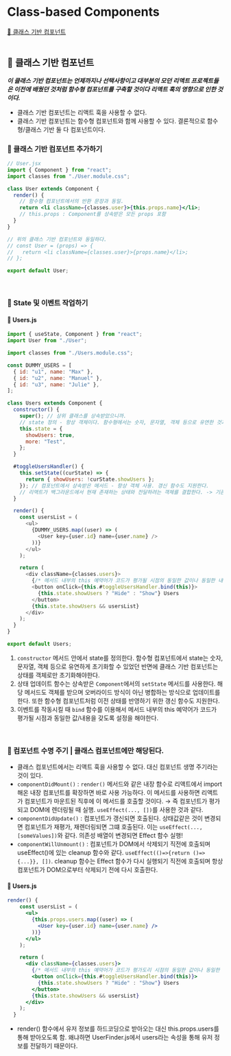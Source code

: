 # Class-based Components

[📌 클래스 기반 컴포넌트](#-클래스-기반-컴포넌트)<br>
<br>

## 📌 클래스 기반 컴포넌트

**_이 클래스 기반 컴포넌트는 언제까지나 선택사항이고 대부분의 모던 리액트 프로젝트들은 이전에 배웠던 것처럼 함수형 컴포넌트를 구축할 것이다 리액트 훅의 영향으로 인한 것이다._**

- 클래스 기반 컴포넌트는 리액트 훅을 사용할 수 없다.
- 클래스 기반 컴포넌트는 함수형 컴포넌트와 함께 사용할 수 있다. 결론적으로 함수형/클래스 기반 둘 다 컴포넌트이다.

### 📖 클래스 기반 컴포넌트 추가하기

```jsx
// User.jsx
import { Component } from "react";
import classes from "./User.module.css";

class User extends Component {
  render() {
    // 함수형 컴포넌트에서의 반환 문장과 동일.
    return <li className={classes.user}>{this.props.name}</li>;
    // this.props : Component를 상속받은 모든 props 포함
  }
}

// 위의 클래스 기반 컴포넌트와 동일하다.
// const User = (props) => {
//   return <li className={classes.user}>{props.name}</li>;
// };

export default User;
```

<br>

### 📖 State 및 이벤트 작업하기

#### 💎 Users.js

```javascript
import { useState, Component } from "react";
import User from "./User";

import classes from "./Users.module.css";

const DUMMY_USERS = [
  { id: "u1", name: "Max" },
  { id: "u2", name: "Manuel" },
  { id: "u3", name: "Julie" },
];

class Users extends Component {
  constructor() {
    super(); // 상위 클래스를 상속받았으니까.
    // state 정의 - 항상 객체이다. 함수형에서는 숫자, 문자열, 객체 등으로 유연한 것과는 다르다.
    this.state = {
      showUsers: true,
      more: "Test",
    };
  }

  #toggleUsersHandler() {
    this.setState((curState) => {
      return { showUsers: !curState.showUsers };
    }); // 컴포넌트에서 상속받은 메서드 - 항상 객체 사용. 갱신 함수도 지원한다.
    // 리액트가 백그라운드에서 현재 존재하는 상태와 전달하려는 객체를 결합한다. -> 기존 상태를 오버라이드하지 않고 병합을 하는 방식.
  }

  render() {
    const usersList = (
      <ul>
        {DUMMY_USERS.map((user) => (
          <User key={user.id} name={user.name} />
        ))}
      </ul>
    );

    return (
      <div className={classes.users}>
        {/* 메서드 내부의 this 예약어가 코드가 평가될 시점의 동일한 값이나 동일한 내용을 갖도록 bind(this)를 통해 설정. */}
        <button onClick={this.#toggleUsersHandler.bind(this)}>
          {this.state.showUsers ? "Hide" : "Show"} Users
        </button>
        {this.state.showUsers && usersList}
      </div>
    );
  }
}

export default Users;
```

1. `constructor` 메서드 안에서 state를 정의한다. 함수형 컴포넌트에서 state는 숫자, 문자열, 객체 등으로 유연하게 초기화할 수 있었던 반면에 클래스 기반 컴포넌트는 상태를 객체로만 초기화해야한다.
2. 상태 업데이트 함수는 상속받은 `Component`에서의 `setState` 메서드를 사용한다. 해당 메서드도 객체를 받으며 오버라이드 방식이 아닌 병합하는 방식으로 업데이트를 한다. 또한 함수형 컴포넌트처럼 이전 상태를 반영하기 위한 갱신 함수도 지원한다.
3. 이벤트를 작동시킬 때 `bind` 함수를 이용해서 메서드 내부의 this 예약어가 코드가 평가될 시점과 동일한 값/내용을 갖도록 설정을 해야한다.

<br>

### 📖 컴포넌트 수명 주기 | 클래스 컴포넌트에만 해당된다.

- 클래스 컴포넌트에서는 리액트 훅을 사용할 수 없다. 대신 컴포넌트 생명 주기라는 것이 있다.
- `componentDidMount()` : `render()` 메서드와 같은 내장 함수로 리액트에서 import 해온 내장 컴포넌트를 확장하면 바로 사용 가능하다. 이 메서드를 사용하면 리액트가 컴포넌트가 마운트된 직후에 이 메서드를 호출할 것이다. &rarr; 즉 컴포넌트가 평가되고 DOM에 렌더링될 때 실행. `useEffect(..., [])`를 사용한 것과 같다.
- `componentDidUpdate()` : 컴포넌트가 갱신되면 호출된다. 상태값같은 것이 변경되면 컴포넌트가 재평가, 재렌더링되면 그떄 호출된다. 이는 `useEffect(..., [someValues])`와 같다. 의존성 배열이 변경되면 Effect 함수 실행!
- `componentWillUnmount()` : 컴포넌트가 DOM에서 삭제되기 직전에 호출되며 useEffect()에 있는 cleanup 함수와 같다. `useEffect(()=>{return ()=>{...}}, [])`. cleanup 함수는 Effect 함수가 다시 실행되기 직전에 호출되며 항상 컴포넌트가 DOM으로부터 삭제되기 전에 다시 호출한다.

#### 💎 Users.js

```jsx
render() {
    const usersList = (
      <ul>
        {this.props.users.map((user) => (
          <User key={user.id} name={user.name} />
        ))}
      </ul>
    );

    return (
      <div className={classes.users}>
        {/* 메서드 내부의 this 예약어가 코드가 평가도리 시점의 동일한 값이나 동일한 내용을 갖도록 bind(this)를 통해 설정. */}
        <button onClick={this.#toggleUsersHandler.bind(this)}>
          {this.state.showUsers ? "Hide" : "Show"} Users
        </button>
        {this.state.showUsers && usersList}
      </div>
    );
  }
```

- render() 함수에서 유저 정보를 하드코딩으로 받아오는 대신 this.props.users를 통해 받아오도록 함. 왜냐하면 UserFinder.js에서 users라는 속성을 통해 유저 정보를 전달하기 때문이다.
